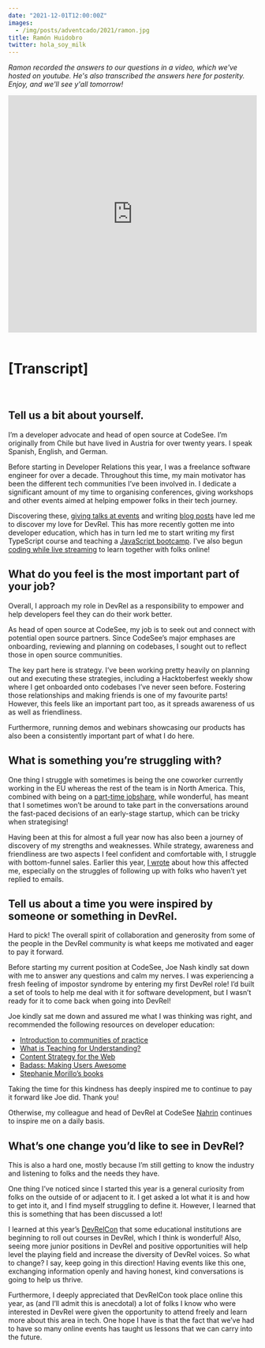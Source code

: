 ```yaml
---
date: "2021-12-01T12:00:00Z"
images:
  - /img/posts/adventcado/2021/ramon.jpg
title: Ramón Huidobro
twitter: hola_soy_milk
---
```


_Ramon recorded the answers to our questions in a video, which we've hosted on youtube. He's also transcribed the answers here for posterity. Enjoy, and we'll see y'all tomorrow!_

<iframe width="100%" height="480" src="https://www.youtube.com/embed/PaddCnRJfqk?controls=0" frameborder="0" allow="accelerometer; autoplay; clipboard-write; encrypted-media; gyroscope; picture-in-picture" allowfullscreen></iframe>

<br/>
<br/>

# [Transcript]

<br/>

## Tell us a bit about yourself.

I’m a developer advocate and head of open source at CodeSee. I’m originally from Chile but have lived in Austria for over twenty years. I speak Spanish, English, and German.

Before starting in Developer Relations this year, I was a freelance software engineer for over a decade. Throughout this time, my main motivator has been the different tech communities I’ve been involved in. I dedicate a significant amount of my time to organising conferences, giving workshops and other events aimed at helping empower folks in their tech journey. 

Discovering these, [giving talks at events](https://ramonh.dev/speaking/) and writing [blog posts](https://ramonh.dev/blog/) have led me to discover my love for DevRel. This has more recently gotten me into developer education, which has in turn led me to start writing my first TypeScript course and teaching a [JavaScript bootcamp](https://www.classcentral.com/report/javascript-and-webdev-bootcamps/). I’ve also begun [coding while live streaming](https://www.twitch.tv/hola_soy_milk_) to learn together with folks online!


## What do you feel is the most important part of your job?

Overall, I approach my role in DevRel as a responsibility to empower and help developers feel they can do their work better.

As head of open source at CodeSee, my job is to seek out and connect with potential open source partners. Since CodeSee’s major emphases are onboarding, reviewing and planning on codebases, I sought out to reflect those in open source communities. 

The key part here is strategy. I’ve been working pretty heavily on planning out and executing these strategies, including a Hacktoberfest weekly show where I get onboarded onto codebases I’ve never seen before. Fostering those relationships and making friends is one of my favourite parts! However, this feels like an important part too, as it spreads awareness of us as well as friendliness.

Furthermore, running demos and webinars showcasing our products has also been a consistently important part of what I do here.


## What is something you’re struggling with?

One thing I struggle with sometimes is being the one coworker currently working in the EU whereas the rest of the team is in North America. This, combined with being on a [part-time jobshare](https://learn.codesee.io/on-jobsharing/), while wonderful, has meant that I sometimes won’t be around to take part in the conversations around the fast-paced decisions of an early-stage startup, which can be tricky when strategising!

Having been at this for almost a full year now has also been a journey of discovery of my strengths and weaknesses. While strategy, awareness and friendliness are two aspects I feel confident and comfortable with, I struggle with bottom-funnel sales. Earlier this year, [I wrote](https://ramonh.dev/2021/04/24/devrel-first-months/#on-following-up) about how this affected me, especially on the struggles of following up with folks who haven’t yet replied to emails. 


## Tell us about a time you were inspired by someone or something in DevRel.

Hard to pick! The overall spirit of collaboration and generosity from some of the people in the DevRel community is what keeps me motivated and eager to pay it forward.

Before starting my current position at CodeSee, Joe Nash kindly sat down with me to answer any questions and calm my nerves. I was experiencing a fresh feeling of impostor syndrome by entering my first DevRel role! I’d built a set of tools to help me deal with it for software development, but I wasn’t ready for it to come back when going into DevRel!

Joe kindly sat me down and assured me what I was thinking was right, and recommended the following resources on developer education:



* [Introduction to communities of practice](https://wenger-trayner.com/introduction-to-communities-of-practice/)
* [What is Teaching for Understanding?](https://www.gse.harvard.edu/news/uk/08/05/what-teaching-understanding)
* [Content Strategy for the Web](https://www.contentstrategy.com/content-strategy-for-the-web)
* [Badass: Making Users Awesome](https://www.amazon.com/Badass-Making-Awesome-Kathy-Sierra/dp/1491919019)
* [Stephanie Morillo’s books](https://www.stephaniemorillo.co/books)

Taking the time for this kindness has deeply inspired me to continue to pay it forward like Joe did. Thank you!

Otherwise, my colleague and head of DevRel at CodeSee [Nahrin](https://twitter.com/NahrinJalal/) continues to inspire me on a daily basis.


## What’s one change you’d like to see in DevRel?

This is also a hard one, mostly because I’m still getting to know the industry and listening to folks and the needs they have. 

One thing I’ve noticed since I started this year is a general curiosity from folks on the outside of or adjacent to it. I get asked a lot what it is and how to get into it, and I find myself struggling to define it. However, I learned that this is something that has been discussed a lot!

I learned at this year’s [DevRelCon](https://2021.devrel.net/) that some educational institutions are beginning to roll out courses in DevRel, which I think is wonderful! Also, seeing more junior positions in DevRel and positive opportunities will help level the playing field and increase the diversity of DevRel voices. So what to change? I say, keep going in this direction! Having events like this one, exchanging information openly and having honest, kind conversations is going to help us thrive.

Furthermore, I deeply appreciated that DevRelCon took place online this year, as (and I’ll admit this is anecdotal) a lot of folks I know who were interested in DevRel were given the opportunity to attend freely and learn more about this area in tech. One hope I have is that the fact that we’ve had to have so many online events has taught us lessons that we can carry into the future.
